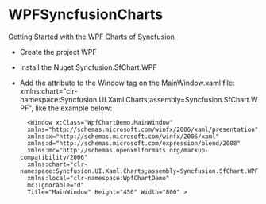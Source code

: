 # WPFSyncfusionCharts

[Getting Started with the WPF Charts of Syncfusion](https://www.youtube.com/watch?v=5b8nEevQPC8&t=32s)

- Create the project WPF
- Install the Nuget Syncfusion.SfChart.WPF
- Add the attribute to the Window tag on the MainWindow.xaml file: xmlns:chart="clr-namespace:Syncfusion.UI.Xaml.Charts;assembly=Syncfusion.SfChart.WPF", like the example below:

        <Window x:Class="WpfChartDemo.MainWindow"
        xmlns="http://schemas.microsoft.com/winfx/2006/xaml/presentation"
        xmlns:x="http://schemas.microsoft.com/winfx/2006/xaml"
        xmlns:d="http://schemas.microsoft.com/expression/blend/2008"
        xmlns:mc="http://schemas.openxmlformats.org/markup-compatibility/2006"
        xmlns:chart="clr-namespace:Syncfusion.UI.Xaml.Charts;assembly=Syncfusion.SfChart.WPF"
        xmlns:local="clr-namespace:WpfChartDemo"
        mc:Ignorable="d"
        Title="MainWindow" Height="450" Width="800" >
